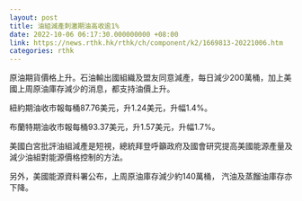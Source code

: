 ```yaml
---
layout: post
title: 油組減產刺激期油高收逾1%
date: 2022-10-06 06:17:30.000000000 +08:00
link: https://news.rthk.hk/rthk/ch/component/k2/1669813-20221006.htm
categories: rthk
---
```


原油期貨價格上升。石油輸出國組織及盟友同意減產，每日減少200萬桶，加上美國上周原油庫存減少的消息，都支持油價上升。

紐約期油收市報每桶87.76美元，升1.24美元，升幅1.4%。

布蘭特期油收市報每桶93.37美元，升1.57美元，升幅1.7%。

美國白宮批評油組減產是短視，總統拜登呼籲政府及國會研究提高美國能源產量及減少油組對能源價格控制的方法。

另外，美國能源資料署公布，上周原油庫存減少約140萬桶， 汽油及蒸餾油庫存亦下降。
